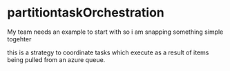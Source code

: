 # partitiontaskOrchestration
My team needs an example to start with so i am snapping something simple togehter 

this is a strategy to coordinate tasks which execute as a result of items being pulled from an azure queue. 
